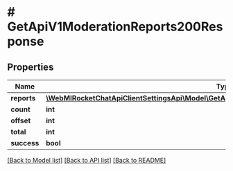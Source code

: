 # # GetApiV1ModerationReports200Response

## Properties

Name | Type | Description | Notes
------------ | ------------- | ------------- | -------------
**reports** | [**\WebMIRocketChatApiClientSettingsApi\Model\GetApiV1ModerationReports200ResponseReportsInner[]**](GetApiV1ModerationReports200ResponseReportsInner.md) |  | [optional]
**count** | **int** |  | [optional]
**offset** | **int** |  | [optional]
**total** | **int** |  | [optional]
**success** | **bool** |  | [optional]

[[Back to Model list]](../../README.md#models) [[Back to API list]](../../README.md#endpoints) [[Back to README]](../../README.md)
